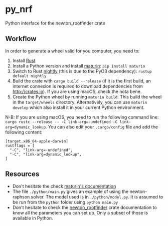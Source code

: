 # py_nrf
Python interface for the newton_rootfinder crate


## Workflow

In order to generate a wheel valid for you computer, you need to:

1. Install [Rust](https://doc.rust-lang.org/stable/book/ch01-01-installation.html)
2. Install a Python version and install [maturin](https://pypi.org/project/maturin/): `pip install maturin`
3. Switch to Rust [nightly](https://doc.rust-lang.org/book/appendix-07-nightly-rust.html#rustup-and-the-role-of-rust-nightly) (this is due to the PyO3 dependency): `rustup default nightly`
4. Build the crate with `cargo build --release` (if it is the first build, an internet connexion is required to download dependencies from http://crates.io). If you are using macOS, check the nota bene.
5. Create the Python wheel by running `maturin build`. This build the wheel in the `target/wheels` directory. Alternatively, you can use `maturin develop` which also install it in your current Python environment.

N-B: If you are using macOS, you need to run the following command line: `cargo rustc --release -- -C link-arg=-undefined -C link-arg=dynamic_lookup`. You can also edit your `.cargo/config` file and add the following content:

```
[target.x86_64-apple-darwin]
rustflags = [
  "-C", "link-arg=-undefined",
  "-C", "link-arg=dynamic_lookup",
]
```


## Resources

- Don't hesitate the check [maturin's documentation](https://pypi.org/project/maturin/)
- The file `./python/main.py` gives an example of using the newton-raphson solver. The model used is in `./python/model.py`. It is assumed to be run from the `python` folder using `python main.py`
- Don't hesitate to check the [newton_rootfinder](https://crates.io/crates/newton_rootfinder) crate documentation to know all the parameters you can set up. Only a subset of those is available in Python.
